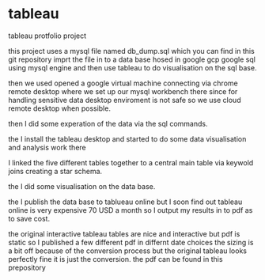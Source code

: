 # tableau
tableau protfolio project

this project uses a mysql file named db_dump.sql which you can find in this git repository imprt the file in to a data base hosed in google gcp google sql using mysql engine and then use tableau to do visualisation on the sql
base.

then we used opened a google virtual machine connecting via chrome remote desktop where we set up our mysql workbench there since for handling sensitive data desktop enviroment is not safe so we use cloud remote desktop when possible.

then I did some experation of the data via the sql commands.

the I install the tableau desktop and started to do some data visualisation and analysis work there

I linked the five different tables together to a central main table via keywold joins creating a star schema.

the I did some visualisation on the data base. 

the I publish the data base to tablueau online but I soon find out tableau online is very expensive 70 USD a month so I output my results in to pdf as to save cost.

the original interactive tableau tables are nice and interactive but pdf is static so I published a few different pdf in differnt date choices the sizing is a bit off because of the conversion process but the original tableau looks perfectly fine it is just the conversion. the pdf can be found in this prepository


